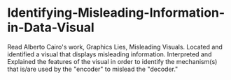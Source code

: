 # Identifying-Misleading-Information-in-Data-Visual

Read Alberto Cairo's work, Graphics Lies, Misleading Visuals. Located and identified a visual that displays misleading information. Interpreted and Explained the features of the visual in order to identify the mechanism(s) that is/are used by the "encoder" to mislead the "decoder."
